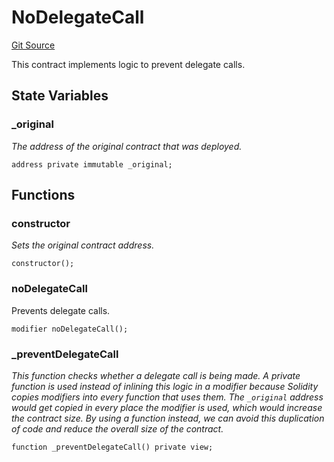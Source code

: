 # NoDelegateCall

[Git Source](https://github.com/sablierhq/v2-core/blob/6223a7bce69cdec996b0a95cb95d0f04cdb809be/docs/contracts/v2/reference/core/abstracts)

This contract implements logic to prevent delegate calls.

## State Variables

### \_original

_The address of the original contract that was deployed._

```solidity
address private immutable _original;
```

## Functions

### constructor

_Sets the original contract address._

```solidity
constructor();
```

### noDelegateCall

Prevents delegate calls.

```solidity
modifier noDelegateCall();
```

### \_preventDelegateCall

_This function checks whether a delegate call is being made. A private function is used instead of inlining this logic
in a modifier because Solidity copies modifiers into every function that uses them. The `_original` address would get
copied in every place the modifier is used, which would increase the contract size. By using a function instead, we can
avoid this duplication of code and reduce the overall size of the contract._

```solidity
function _preventDelegateCall() private view;
```

